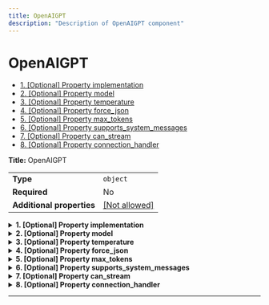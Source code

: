 ```yaml
---
title: OpenAIGPT
description: "Description of OpenAIGPT component"
---
```

# OpenAIGPT

- [1. [Optional] Property implementation](#implementation)
- [2. [Optional] Property model](#model)
- [3. [Optional] Property temperature](#temperature)
- [4. [Optional] Property force_json](#force_json)
- [5. [Optional] Property max_tokens](#max_tokens)
- [6. [Optional] Property supports_system_messages](#supports_system_messages)
- [7. [Optional] Property can_stream](#can_stream)
- [8. [Optional] Property connection_handler](#connection_handler)

**Title:** OpenAIGPT

|                           |                                                         |
| ------------------------- | ------------------------------------------------------- |
| **Type**                  | `object`                                                |
| **Required**              | No                                                      |
| **Additional properties** | [[Not allowed]](# "Additional Properties not allowed.") |

<details>
<summary>
<strong> <a name="implementation"></a>1. [Optional] Property implementation</strong>  

</summary>
<blockquote>

|              |         |
| ------------ | ------- |
| **Type**     | `const` |
| **Required** | No      |

Specific value: `"OpenAIGPT"`

</blockquote>
</details>

<details>
<summary>
<strong> <a name="model"></a>2. [Optional] Property model</strong>  

</summary>
<blockquote>

|              |                                     |
| ------------ | ----------------------------------- |
| **Type**     | [`Reference[LLMModel]`](/docs/components/llmmodel/overview)               |
| **Required** | No                                  |
| **Default**  | `{"implementation": "gpt-4-turbo"}` |

</blockquote>
</details>

<details>
<summary>
<strong> <a name="temperature"></a>3. [Optional] Property temperature</strong>  

</summary>
<blockquote>

**Title:** Temperature

|              |          |
| ------------ | -------- |
| **Type**     | `number` |
| **Required** | No       |
| **Default**  | `0.3`    |

</blockquote>
</details>

<details>
<summary>
<strong> <a name="force_json"></a>4. [Optional] Property force_json</strong>  

</summary>
<blockquote>

**Title:** Force Json

|              |           |
| ------------ | --------- |
| **Type**     | `boolean` |
| **Required** | No        |
| **Default**  | `true`    |

</blockquote>
</details>

<details>
<summary>
<strong> <a name="max_tokens"></a>5. [Optional] Property max_tokens</strong>  

</summary>
<blockquote>

**Title:** Max Tokens

|              |           |
| ------------ | --------- |
| **Type**     | `integer` |
| **Required** | No        |
| **Default**  | `null`    |

</blockquote>
</details>

<details>
<summary>
<strong> <a name="supports_system_messages"></a>6. [Optional] Property supports_system_messages</strong>  

</summary>
<blockquote>

**Title:** Supports System Messages

|              |           |
| ------------ | --------- |
| **Type**     | `boolean` |
| **Required** | No        |
| **Default**  | `true`    |

</blockquote>
</details>

<details>
<summary>
<strong> <a name="can_stream"></a>7. [Optional] Property can_stream</strong>  

</summary>
<blockquote>

**Title:** Can Stream

|              |           |
| ------------ | --------- |
| **Type**     | `boolean` |
| **Required** | No        |
| **Default**  | `true`    |

</blockquote>
</details>

<details>
<summary>
<strong> <a name="connection_handler"></a>8. [Optional] Property connection_handler</strong>  

</summary>
<blockquote>

|              |                                                 |
| ------------ | ----------------------------------------------- |
| **Type**     | [`Reference[OpenAIConnectionHandler]`](/docs/components/openaiconnectionhandler/overview)            |
| **Required** | No                                              |
| **Default**  | `{"implementation": "OpenAIConnectionHandler"}` |

</blockquote>
</details>

----------------------------------------------------------------------------------------------------------------------------
